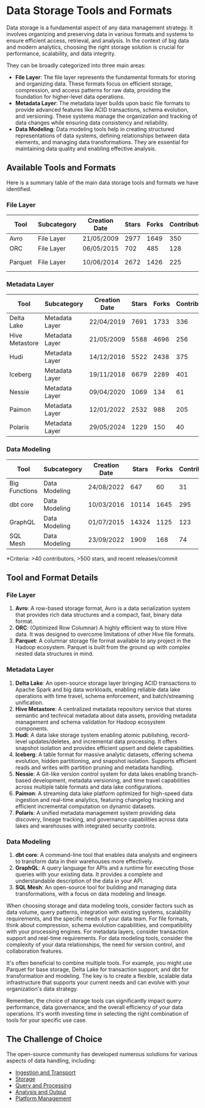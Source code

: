 # Data Storage Tools and Formats

Data storage is a fundamental aspect of any data management strategy. It involves organizing and preserving data in various formats and systems to ensure efficient access, retrieval, and analysis. In the context of big data and modern analytics, choosing the right storage solution is crucial for performance, scalability, and data integrity.

They can be broadly categorized into three main areas:
- **File Layer**: The file layer represents the fundamental formats for storing and organizing data. These formats focus on efficient storage, compression, and access patterns for raw data, providing the foundation for higher-level data operations.
- **Metadata Layer**: The metadata layer builds upon basic file formats to provide advanced features like ACID transactions, schema evolution, and versioning. These systems manage the organization and tracking of data changes while ensuring data consistency and reliability.
- **Data Modeling**: Data modeling tools help in creating structured representations of data systems, defining relationships between data elements, and managing data transformations. They are essential for maintaining data quality and enabling effective analysis.

## Available Tools and Formats

Here is a summary table of the main data storage tools and formats we have identified.

### File Layer

| Tool | Subcategory | Creation Date | Stars | Forks | Contributors | Last Release | Latest Commit | Meets Criteria* | Link |
|---|---|---|---|---|---|---|---|---|---|
| Avro | File Layer | 21/05/2009 | 2977 | 1649 | 350 | 05/08/2024 | 22/12/2024 | Yes | https://github.com/apache/avro |
| ORC | File Layer | 06/05/2015 | 702 | 485 | 128 | 14/11/2024 | 18/12/2024 | Yes | https://github.com/apache/orc |
| Parquet | File Layer | 10/06/2014 | 2672 | 1426 | 225 | 02/12/2024 | 16/12/2024 | Yes | https://github.com/apache/parquet-mr |

### Metadata Layer

| Tool | Subcategory | Creation Date | Stars | Forks | Contributors | Last Release | Latest Commit | Meets Criteria* | Link |
|---|---|---|---|---|---|---|---|---|---|
| Delta Lake | Metadata Layer | 22/04/2019 | 7691 | 1733 | 336 | 20/12/2024 | 21/12/2024 | Yes | https://github.com/delta-io/delta |
| Hive Metastore | Metadata Layer | 21/05/2009 | 5588 | 4696 | 256 | N/A | 20/12/2024 | Yes | https://github.com/apache/hive |
| Hudi | Metadata Layer | 14/12/2016 | 5522 | 2438 | 375 | 11/12/2024 | 21/12/2024 | Yes | https://github.com/apache/hudi |
| Iceberg | Metadata Layer | 19/11/2018 | 6679 | 2289 | 401 | 06/12/2024 | 22/12/2024 | Yes | https://github.com/apache/iceberg |
| Nessie | Metadata Layer | 09/04/2020 | 1069 | 134 | 61 | 18/12/2024 | 22/12/2024 | Yes | https://github.com/projectnessie/nessie |
| Paimon | Metadata Layer | 12/01/2022 | 2532 | 988 | 205 | N/A | 21/12/2024 | Yes | https://github.com/apache/paimon |
| Polaris | Metadata Layer | 29/05/2024 | 1229 | 150 | 40 | N/A | 19/12/2024 | Yes | https://github.com/apache/polaris |

### Data Modeling

| Tool | Subcategory | Creation Date | Stars | Forks | Contributors | Last Release | Latest Commit | Meets Criteria* | Link |
|---|---|---|---|---|---|---|---|---|---|
| Big Functions | Data Modeling | 24/08/2022 | 647 | 60 | 31 | 08/11/2024 | 18/12/2024 | No | https://github.com/unytics/bigfunctions |
| dbt core | Data Modeling | 10/03/2016 | 10114 | 1645 | 295 | 16/12/2024 | 20/12/2024 | Yes | https://github.com/dbt-labs/dbt-core |
| GraphQL | Data Modeling | 01/07/2015 | 14324 | 1125 | 123 | 27/10/2021 | 19/12/2024 | Yes | https://github.com/graphql/graphql-spec |
| SQL Mesh | Data Modeling | 23/09/2022 | 1909 | 168 | 74 | 20/12/2024 | 20/12/2024 | Yes | https://github.com/TobikoData/sqlmesh |

*Criteria: >40 contributors, >500 stars, and recent releases/commit

## Tool and Format Details

### File Layer

1. **Avro**: A row-based storage format, Avro is a data serialization system that provides rich data structures and a compact, fast, binary data format.
2. **ORC**: (Optimized Row Columnar) A highly efficient way to store Hive data. It was designed to overcome limitations of other Hive file formats.
3. **Parquet**: A columnar storage file format available to any project in the Hadoop ecosystem. Parquet is built from the ground up with complex nested data structures in mind.

### Metadata Layer

1. **Delta Lake**: An open-source storage layer bringing ACID transactions to Apache Spark and big data workloads, enabling reliable data lake operations with time travel, schema enforcement, and batch/streaming unification.
2. **Hive Metastore**: A centralized metadata repository service that stores semantic and technical metadata about data assets, providing metadata management and schema validation for Hadoop ecosystem components.
3. **Hudi**: A data lake storage system enabling atomic publishing, record-level updates/deletes, and incremental data processing. It offers snapshot isolation and provides efficient upsert and delete capabilities.
4. **Iceberg**: A table format for massive analytic datasets, offering schema evolution, hidden partitioning, and snapshot isolation. Supports efficient reads and writes with partition pruning and metadata handling.
5. **Nessie**: A Git-like version control system for data lakes enabling branch-based development, metadata versioning, and time travel capabilities across multiple table formats and data lake configurations.
6. **Paimon**: A streaming data lake platform optimized for high-speed data ingestion and real-time analytics, featuring changelog tracking and efficient incremental computation on dynamic datasets.
7. **Polaris**: A unified metadata management system providing data discovery, lineage tracking, and governance capabilities across data lakes and warehouses with integrated security controls.

### Data Modeling

1. **dbt core**: A command-line tool that enables data analysts and engineers to transform data in their warehouses more effectively.
2. **GraphQL**: A query language for APIs and a runtime for executing those queries with your existing data. It provides a complete and understandable description of the data in your API.
3. **SQL Mesh**: An open-source tool for building and managing data transformations, with a focus on data modeling and lineage.

When choosing storage and data modeling tools, consider factors such as data volume, query patterns, integration with existing systems, scalability requirements, and the specific needs of your data team. For file formats, think about compression, schema evolution capabilities, and compatibility with your processing engines. For metadata layers, consider transaction support and real-time requirements. For data modeling tools, consider the complexity of your data relationships, the need for version control, and collaboration features.

It's often beneficial to combine multiple tools. For example, you might use Parquet for base storage, Delta Lake for transaction support, and dbt for transformation and modeling. The key is to create a flexible, scalable data infrastructure that supports your current needs and can evolve with your organization's data strategy.

Remember, the choice of storage tools can significantly impact query performance, data governance, and the overall efficiency of your data operations. It's worth investing time in selecting the right combination of tools for your specific use case.

## The Challenge of Choice
The open-source community has developed numerous solutions for various aspects of data handling, including:
- [Ingestion and Transport](01.ingestion_and_transport.md)
- [Storage](02.storage.md)
- [Query and Processing](03.query_and_processing.md)
- [Analysis and Output](04.analysis_and_output.md)
- [Platform Management](05.platform_management.md)